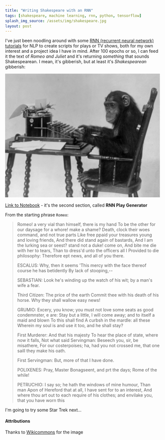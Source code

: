 ```yaml
---
title: "Writing Shakespeare with an RNN"
tags: [shakespeare, machine learning, rnn, python, tensorflow]
splash_img_source: /assets/img/shakespeare.jpg
layout: post
---
```


I've just been noodling around with some [RNN (recurrent neural network) tutorials](https://www.youtube.com/watch?v=tPYj3fFJGjk&t=16844s) for NLP to create scripts for plays or TV shows, both for my own interest and a project idea I have in mind. After 100 epochs or so, I can feed it the text of *Romeo and Juliet* and it's returning *something* that sounds Shakespearean. I mean, it's gibberish, but at least it's *Shakespearean* gibberish:

![](/images/rnn-shakespeare/monkey.jpg)

[Link to Notebook](https://colab.research.google.com/drive/1ysEKrw_LE2jMndo1snrZUh5w87LQsCxk#forceEdit=true&sandboxMode=true) - it's the second section, called **RNN Play Generator**

From the starting phrase `Romeo`:

> Romeo! a very vial than himself, there is my hand
> To be the other for our daysage for a whore! make a shame?
> Death, clock their woes command, and not true parts
> Like free ppaid your treasures young and loving friends,
> And there did stand again of bastards,
> And I am the lurking sea or seest? stand not a duke! come on,
> And bite me die with her to tears,
> Than to dress'd unto the officers all I
> Provided to die philosophy:
> Therefore ept news, and all of you there.
> 
> ESCALUS:
> Why, then it seems 'This mercy with the face thereof course he has betidently
> By lack of stooping,--
> 
> SEBASTIAN:
> Look he's winding up the watch of his wit;
> by a man's wife a fear.
> 
> Third Citizen:
> The price of the earth
> Commit thee with his death of his horse.
> Why they shall wallow easy news!
> 
> GRUMIO:
> Excery, you know; you must not love some seats
> as good condemnster, e are:
> Stay but a little, I will come away; and to itself a maid and blown
> To this shall find
> A curbsh in the mardle: all these
> Wherein my soul is and use it too, and he shall stay?
> 
> First Murderer:
> And that his majesty
> To hear the place of state, where now it falls,
> Not what said Servingman:
> Beseech you, sir, be misathere,
> For our costerpoises; ha, had you not crossed me,
> that one saill they make his oath.
> 
> First Servingman:
> But, more of that I have done.
> 
> POLIXENES:
> Pray, Master Bonagseent, and prt the days;
> Rome of the while!
> 
> PETRUCHIO:
> I say so; he hath the windows of mine humour,
> Than man Apon of Hereford that at all,
> I have sent for to an interest,
> And where thou art out to each require of his clothes; and
> envilake you, that you have worn this 

I'm going to try some Star Trek next...

#### Attributions

Thanks to [Wikicommons](https://commons.wikimedia.org/wiki/File:Chimpanzee_seated_at_typewriter.jpg) for the image
